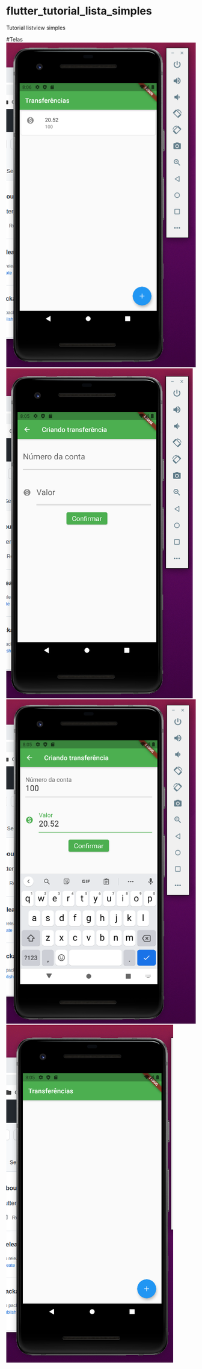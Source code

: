 # flutter_tutorial_lista_simples
Tutorial listview simples

#Telas
![Screenshot](img04.png)
![Screenshot](img02.png)
![Screenshot](img03.png)
![Screenshot](img01.png)
